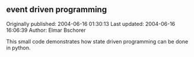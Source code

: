 ## event driven programming 
Originally published: 2004-06-16 01:30:13 
Last updated: 2004-06-16 16:06:39 
Author: Elmar Bschorer 
 
This small code demonstrates how state driven programming can be done in python.